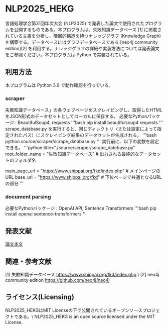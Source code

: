 # NLP2025_HEKG
言語処理学会第31回年次大会 (NLP2025) で発表した論文で使用されたプログラムを公開するものである。本プログラムは、失敗知識データベース [1] に掲載されている文書を分析し、階層的構造を持つナレッジグラフ (Knowledge Graph) を構築する。データベースにはグラフデータベースである [neo4j community edition][2] を利用する。ナレッジグラフの詳細や実装方法については発表論文をご参照ください。本プログラムは Python で実装されている。

## 利用方法
本プログラムは Python 3.9 で動作確認を行っている。
### scraper
失敗知識データベース」の各ウェブページをスクレイピングし、取得したHTMLをJSON形式のデータセットとしてローカルに保存する。
必要なPythonパッケージ : BeautifulSoup4, requests
'''bash
pip install beautifulsoup4 requests
'''
scrape_database.py を実行すると、同じディレクトリ（または設定によって指定されたパス）にスクレイピング結果のデータセットが生成される。
'''bash
python source/scraper/scrape_database.py
'''
実行前に、以下の変数を設定できる。
'''python title="./source/scraper/scrape_datebase.py"
root_folder_name = "失敗知識データベース" # 出力される最終的なデータセットのフォルダ名

main_page_url = "https://www.shippai.org/fkd/index.php"  # メインページのURL
base_url = "https://www.shippai.org/fkd"  # 下位ページで共通となるURLの部分
'''

### document parsing
必要なPythonパッケージ : OpenAI API, Sentence Transformers
'''bash
pip install openai sentence-transformers
'''


## 発表文献
[論文本文](https://www.anlp.jp/proceedings/annual_meeting/2025/pdf_dir/B7-2.pdf)

## 関連・参考文献
[1] 失敗知識データベース https://www.shippai.org/fkd/index.php \\
[2] neo4j community edition https://github.com/neo4j/neo4j

## ライセンス(Licensing)
NLP2025_HEKGはMIT Licenseの下で公開されているオープンソースプロジェクトである。\\
NLP2025_HEKG is an open source licensed under the MIT License.